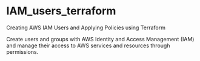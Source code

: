 # IAM_users_terraform
Creating AWS IAM Users and Applying Policies using Terraform

Create users and groups with AWS Identity and Access Management (IAM) and manage their access to AWS services and resources through permissions.
